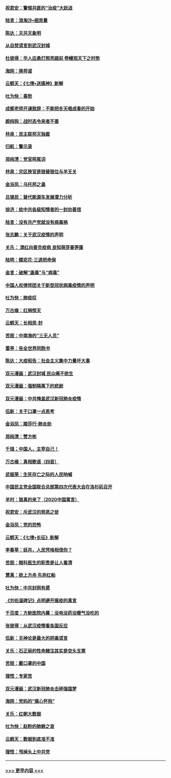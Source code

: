 #### [祝君安：警惕共匪的“治疫”大跃进](../pages/nsc993/n11876084.md?t=02180802) 
#### [陆言：浪淘沙•细思量](../pages/nsc993/n11876071.md?t=02180802) 
#### [陈达：灭共天象明](../pages/nsc993/n11876063.md?t=02180802) 
#### [从自焚谎言到武汉封城](../pages/nsc993/n11875621.md?t=02180802) 
#### [杜彼得：华人应悬灯照亮跟前 卷幔观天下之时势](../pages/nsc993/n11874822.md?t=02180802) 
#### [海网：换将谣](../pages/nsc993/n11873712.md?t=02180802) 
#### [云鹤天：《七律▪送瘟神》新解](../pages/nsc993/n11873598.md?t=02180802) 
#### [吐为快：春愁](../pages/nsc993/n11872801.md?t=02180802) 
#### [成都老师开课致辞：不能把冬天唱成春的开始](../pages/nsc993/n11872653.md?t=02180802) 
#### [颜纯钩：战时态令来者不善](../pages/nsc993/n11872011.md?t=02180802) 
#### [林泉：民主联邦灭独裁](../pages/nsc993/n11870998.md?t=02180802) 
#### [归航：警示录](../pages/nsc993/n11870963.md?t=02180802) 
#### [郑纯清：党官鸣冤词](../pages/nsc993/n11870938.md?t=02180802) 
#### [林泉：灾区换官是狼替狼位与羊无关](../pages/nsc993/n11870896.md?t=02180802) 
#### [金浴凤：乌托邦之蛊](../pages/nsc993/n11870879.md?t=02180802) 
#### [吕锡民：替代能源车发展潜力分析](../pages/nsc993/n11870656.md?t=02180802) 
#### [徐济：给中共各级知情者的一封劝善信](../pages/nsc993/n11868561.md?t=02180802) 
#### [陆言：没有共产党就没有病毒祸](../pages/nsc993/n11868232.md?t=02180802) 
#### [张志鹏：关于武汉疫情的声明](../pages/nsc993/n11867182.md?t=02180802) 
#### [关乐： 漂红向善克疫病 良知萌芽春笋蓬](../pages/nsc993/n11865710.md?t=02180802) 
#### [陆明：蝶恋花‧三退把命保](../pages/nsc993/n11865673.md?t=02180802) 
#### [金言：破解“蛊毒”与“病毒”](../pages/nsc993/n11864103.md?t=02180802) 
#### [中国人权律师团关于新型冠状病毒疫情的声明](../pages/nsc993/n11864249.md?t=02180802) 
#### [吐为快：肺疫叹](../pages/nsc993/n11864027.md?t=02180802) 
#### [万古缘：红祸惊天](../pages/nsc993/n11864079.md?t=02180802) 
#### [云鹤天：长相思‧封](../pages/nsc993/n11864006.md?t=02180802) 
#### [苦胆：中南海的“三无人员”](../pages/nsc993/n11862997.md?t=02180802) 
#### [雷亭：告全世界同胞书](../pages/nsc993/n11862572.md?t=02180802) 
#### [陈达：大疫昭告：社会主义集中力量坏大事](../pages/nsc993/n11859419.md?t=02180802) 
#### [双元漫画：武汉封城 民众痛不欲生](../pages/nsc993/n11859287.md?t=02180802) 
#### [双元漫画：强制隔离下的悲剧](../pages/nsc993/n11859244.md?t=02180802) 
#### [双元漫画：中共掩盖武汉新冠肺炎疫情](../pages/nsc993/n11858249.md?t=02180802) 
#### [伍新：关于口罩一点思考](../pages/nsc993/n11859195.md?t=02180802) 
#### [金浴凤：踏莎行‧肺炎劫](../pages/nsc993/n11858227.md?t=02180802) 
#### [郑纯清：赞方彬](../pages/nsc993/n11856803.md?t=02180802) 
#### [千瑞；中国人，主宰自己！](../pages/nsc993/n11856793.md?t=02180802) 
#### [万古缘：真相歌谣（四首）](../pages/nsc993/n11856263.md?t=02180802) 
#### [武振荣：生死存亡之际的人民呐喊](../pages/nsc993/n11856256.md?t=02180802) 
#### [中国民主党全国联合总部第四次代表大会在洛杉矶召开](../pages/nsc993/n11856344.md?t=02180802) 
#### [羊村：狼真的来了（2020中国寓言）](../pages/nsc993/n11856229.md?t=02180802) 
#### [祝君安：斥武汉的邪恶之徒](../pages/nsc993/n11855861.md?t=02180802) 
#### [金浴凤：党的恐怖](../pages/nsc993/n11855849.md?t=02180802) 
#### [云鹤天：《七律▪长征》新解](../pages/nsc993/n11855479.md?t=02180802) 
#### [李春草：妖共，人民凭啥相信你？](../pages/nsc993/n11855196.md?t=02180802) 
#### [苦胆：眼科医生的职责是让人看清](../pages/nsc993/n11853840.md?t=02180802) 
#### [慧真：欲上方舟 先弃红船](../pages/nsc993/n11853483.md?t=02180802) 
#### [吐为快：中共封网有感](../pages/nsc993/n11852575.md?t=02180802) 
#### [《刘伯温碑记》点明避开瘟疫的真言](../pages/nsc993/n11852128.md?t=02180802) 
#### [千百度：方舱医院内幕：没电没药没暖气没吃的](../pages/nsc993/n11850211.md?t=02180802) 
#### [张彼得：从武汉疫情看各国反应](../pages/nsc993/n11850102.md?t=02180802) 
#### [伍新：无神论是最大的阴毒谎言](../pages/nsc993/n11846129.md?t=02180802) 
#### [关乐：石正丽的性命赌注其实是空头支票](../pages/nsc993/n11846109.md?t=02180802) 
#### [苦胆：戴口罩的中国](../pages/nsc993/n11845576.md?t=02180802) 
#### [理悟：专家苦](../pages/nsc993/n11845564.md?t=02180802) 
#### [双元漫画：武汉新冠肺炎击碎强国梦](../pages/nsc993/n11843320.md?t=02180802) 
#### [海网：党妈的“瘟心怀抱”](../pages/nsc993/n11840740.md?t=02180802) 
#### [关乐：红朝大数据](../pages/nsc993/n11840675.md?t=02180802) 
#### [吐为快：赵粉的肺腑之哀](../pages/nsc993/n11840618.md?t=02180802) 
#### [云鹤天：数据到底准不准](../pages/nsc993/n11840325.md?t=02180802) 
#### [理悟：甩掉头上中共党](../pages/nsc993/n11838826.md?t=02180802) 

----
#### [ >>> 更早内容 <<< ](../indexes/nsc993-earlier.md)
